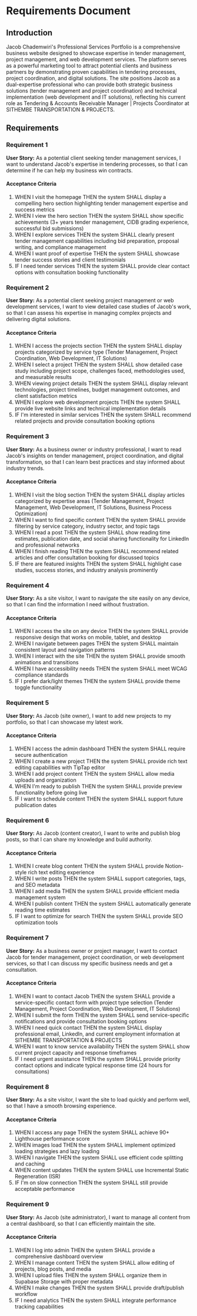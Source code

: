 # Requirements Document

## Introduction

Jacob Chademwiri's Professional Services Portfolio is a comprehensive business website designed to showcase expertise in tender management, project management, and web development services. The platform serves as a powerful marketing tool to attract potential clients and business partners by demonstrating proven capabilities in tendering processes, project coordination, and digital solutions. The site positions Jacob as a dual-expertise professional who can provide both strategic business solutions (tender management and project coordination) and technical implementation (web development and IT solutions), reflecting his current role as Tendering & Accounts Receivable Manager | Projects Coordinator at SITHEMBE TRANSPORTATION & PROJECTS.

## Requirements

### Requirement 1

**User Story:** As a potential client seeking tender management services, I want to understand Jacob's expertise in tendering processes, so that I can determine if he can help my business win contracts.

#### Acceptance Criteria

1. WHEN I visit the homepage THEN the system SHALL display a compelling hero section highlighting tender management expertise and success metrics
2. WHEN I view the hero section THEN the system SHALL show specific achievements (3+ years tender management, CIDB grading experience, successful bid submissions)
3. WHEN I explore services THEN the system SHALL clearly present tender management capabilities including bid preparation, proposal writing, and compliance management
4. WHEN I want proof of expertise THEN the system SHALL showcase tender success stories and client testimonials
5. IF I need tender services THEN the system SHALL provide clear contact options with consultation booking functionality

### Requirement 2

**User Story:** As a potential client seeking project management or web development services, I want to view detailed case studies of Jacob's work, so that I can assess his expertise in managing complex projects and delivering digital solutions.

#### Acceptance Criteria

1. WHEN I access the projects section THEN the system SHALL display projects categorized by service type (Tender Management, Project Coordination, Web Development, IT Solutions)
2. WHEN I select a project THEN the system SHALL show detailed case study including project scope, challenges faced, methodologies used, and measurable results
3. WHEN viewing project details THEN the system SHALL display relevant technologies, project timelines, budget management outcomes, and client satisfaction metrics
4. WHEN I explore web development projects THEN the system SHALL provide live website links and technical implementation details
5. IF I'm interested in similar services THEN the system SHALL recommend related projects and provide consultation booking options

### Requirement 3

**User Story:** As a business owner or industry professional, I want to read Jacob's insights on tender management, project coordination, and digital transformation, so that I can learn best practices and stay informed about industry trends.

#### Acceptance Criteria

1. WHEN I visit the blog section THEN the system SHALL display articles categorized by expertise areas (Tender Management, Project Management, Web Development, IT Solutions, Business Process Optimization)
2. WHEN I want to find specific content THEN the system SHALL provide filtering by service category, industry sector, and topic tags
3. WHEN I read a post THEN the system SHALL show reading time estimates, publication date, and social sharing functionality for LinkedIn and professional networks
4. WHEN I finish reading THEN the system SHALL recommend related articles and offer consultation booking for discussed topics
5. IF there are featured insights THEN the system SHALL highlight case studies, success stories, and industry analysis prominently

### Requirement 4

**User Story:** As a site visitor, I want to navigate the site easily on any device, so that I can find the information I need without frustration.

#### Acceptance Criteria

1. WHEN I access the site on any device THEN the system SHALL provide responsive design that works on mobile, tablet, and desktop
2. WHEN I navigate between pages THEN the system SHALL maintain consistent layout and navigation patterns
3. WHEN I interact with the site THEN the system SHALL provide smooth animations and transitions
4. WHEN I have accessibility needs THEN the system SHALL meet WCAG compliance standards
5. IF I prefer dark/light themes THEN the system SHALL provide theme toggle functionality

### Requirement 5

**User Story:** As Jacob (site owner), I want to add new projects to my portfolio, so that I can showcase my latest work.

#### Acceptance Criteria

1. WHEN I access the admin dashboard THEN the system SHALL require secure authentication
2. WHEN I create a new project THEN the system SHALL provide rich text editing capabilities with TipTap editor
3. WHEN I add project content THEN the system SHALL allow media uploads and organization
4. WHEN I'm ready to publish THEN the system SHALL provide preview functionality before going live
5. IF I want to schedule content THEN the system SHALL support future publication dates

### Requirement 6

**User Story:** As Jacob (content creator), I want to write and publish blog posts, so that I can share my knowledge and build authority.

#### Acceptance Criteria

1. WHEN I create blog content THEN the system SHALL provide Notion-style rich text editing experience
2. WHEN I write posts THEN the system SHALL support categories, tags, and SEO metadata
3. WHEN I add media THEN the system SHALL provide efficient media management system
4. WHEN I publish content THEN the system SHALL automatically generate reading time estimates
5. IF I want to optimize for search THEN the system SHALL provide SEO optimization tools

### Requirement 7

**User Story:** As a business owner or project manager, I want to contact Jacob for tender management, project coordination, or web development services, so that I can discuss my specific business needs and get a consultation.

#### Acceptance Criteria

1. WHEN I want to contact Jacob THEN the system SHALL provide a service-specific contact form with project type selection (Tender Management, Project Coordination, Web Development, IT Solutions)
2. WHEN I submit the form THEN the system SHALL send service-specific notifications and provide consultation booking options
3. WHEN I need quick contact THEN the system SHALL display professional email, LinkedIn, and current employment information at SITHEMBE TRANSPORTATION & PROJECTS
4. WHEN I want to know service availability THEN the system SHALL show current project capacity and response timeframes
5. IF I need urgent assistance THEN the system SHALL provide priority contact options and indicate typical response time (24 hours for consultations)

### Requirement 8

**User Story:** As a site visitor, I want the site to load quickly and perform well, so that I have a smooth browsing experience.

#### Acceptance Criteria

1. WHEN I access any page THEN the system SHALL achieve 90+ Lighthouse performance score
2. WHEN images load THEN the system SHALL implement optimized loading strategies and lazy loading
3. WHEN I navigate THEN the system SHALL use efficient code splitting and caching
4. WHEN content updates THEN the system SHALL use Incremental Static Regeneration (ISR)
5. IF I'm on slow connection THEN the system SHALL still provide acceptable performance

### Requirement 9

**User Story:** As Jacob (site administrator), I want to manage all content from a central dashboard, so that I can efficiently maintain the site.

#### Acceptance Criteria

1. WHEN I log into admin THEN the system SHALL provide a comprehensive dashboard overview
2. WHEN I manage content THEN the system SHALL allow editing of projects, blog posts, and media
3. WHEN I upload files THEN the system SHALL organize them in Supabase Storage with proper metadata
4. WHEN I make changes THEN the system SHALL provide draft/publish workflow
5. IF I need analytics THEN the system SHALL integrate performance tracking capabilities
